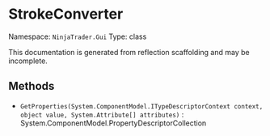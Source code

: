 # StrokeConverter

Namespace: `NinjaTrader.Gui`
Type: class

This documentation is generated from reflection scaffolding and may be incomplete.

## Methods
- `GetProperties(System.ComponentModel.ITypeDescriptorContext context, object value, System.Attribute[] attributes)` : System.ComponentModel.PropertyDescriptorCollection
